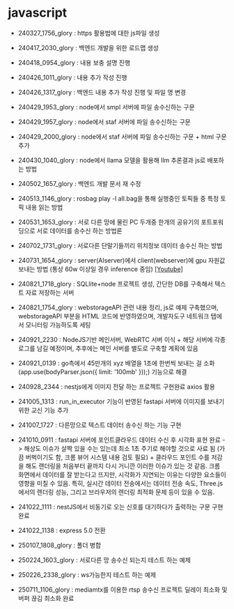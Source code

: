 # javascript

- 240327_1756_glory : https 활용법에 대한 js파일 생성

- 240417_2030_glory : 백엔드 개발을 위한 로드맵 생성

- 240418_0954_glory : 내용 보충 설명 진행

- 240426_1011_glory : 내용 추가 작성 진행

- 240426_1317_glory : 백엔드 내용 추가 작성 진행 및 파일 명 변경

- 240429_1953_glory : node에서 smpl 서버에 파일 송수신하는 구문

- 240429_1957_glory : node에서 staf 서버에 파일 송수신하는 구문

- 240429_2000_glory : node에서 staf 서버에 파일 송수신하는 구문 + html 구문 추가

- 240430_1040_glory : node에서 llama 모델을 활용해 llm 추론결과 js로 배포하는 방법

- 240502_1657_glory : 백엔드 개발 문서 재 수정

- 240513_1146_glory : rosbag play -l all.bag을 통해 실행중인 토픽들 중 특정 토픽 내용 읽는 방법

- 240531_1653_glory : 서로 다른 망에 물린 PC 두개중 한개의 공유기의 포트포워딩으로 서로 데이터를 송수신 하는 방법론

- 240702_1731_glory : 서로다른 단말기들끼리 위치정보 데이터 송수신 하는 방법

- 240731_1654_glory : server(AIserver)에서 client(webserver)에 gpu 자원값 보내는 방법 (통상 60w 이상일 경우 inference 중임) [[Youtube]](https://www.youtube.com/watch?v=gHJfXFF0_mg)

- 240821_1718_glory : SQLlite+node 프로젝트 생성, 간단한 DB를 구축해서 텍스트 자료 저장하는 서버

- 240821_1754_glory : webstorageAPI 관련 내용 정리, js로 예제 구축했으며, webstorageAPI 부분을 HTML 코드에 반영하였으며, 개발자도구 네트워크 탭에서 모니터링 가능하도록 세팅

- 240921_2230 : NodeJS기반 메인서버, WebRTC 서버 이식 + 해당 서버에 각종 로그를 남길 예정이며, 추후에는 메인 서버를 별도로 구축할 계획에 있음

- 240921_0139 : go측에서 45만개의 xyz 배열을 1초에 한번씩 보내는 걸 소화 (app.use(bodyParser.json({ limit: '100mb' }));) 기능으로 해결

- 240928_2344 : nestjs에게 이미지 전달 하는 프로젝트 구현완료 axios 활용

- 241005_1313 : run_in_executor 기능이 반영된 fastapi 서버에 이미지를 보내기 위한 교신 기능 추가

- 241007_1727 : 다른망으로 텍스트 데이터 송수신 하는 기능 구현

- 241010_0911 : fastapi 서버에 포인트클라우드 데이터 수신 후 시각화 표현 완료 -> 해상도 이슈가 살짝 있을 수는 있는데 최소 1초 주기로 해야할 것으로 사료 됨 (가끔 버벅이기도 함, 크롬 뷰어 시스템 내용 검토 필요) + 클라우드 포인트 수를 저감을 해도 랜더링을 처음부터 끝까지 다시 거니깐 이러한 이슈가 있는 것 같음. 크롬 화면에서 데이터를 잘 받는다고 뜨지만, 시각화가 지연되는 이유는 다양한 요소들이 영향을 미칠 수 있음. 특히, 실시간 데이터 전송에서는 데이터 전송 속도, Three.js에서의 렌더링 성능, 그리고 브라우저의 렌더링 최적화 문제 등이 있을 수 있음.

- 241022_1111 : nestJS에서 비동기로 오는 신호를 대기하다가 출력하는 구문 구현 완료

- 241022_1138 : express 5.0 전환

- 250107_1808_glory : 폴더 병합

- 250224_1603_glory : 서로다른 망 송수신 되는지 테스트 하는 예제

- 250226_2338_glory : ws가능한지 테스트 하는 예제

- 250711_1106_glory : mediamtx를 이용한 rtsp 송수신 프로젝트 딜레이 최소화 및 버퍼 끊김 최소화 완료